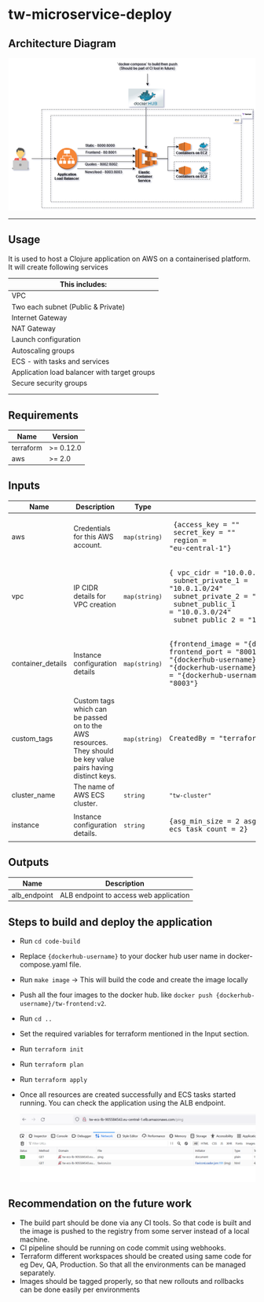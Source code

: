 # tw-microservice-deploy

## Architecture Diagram

![architecture-diagram](documentation/diagram.png)

---

## Usage

It is used to host a Clojure application on AWS on a containerised platform. It will create following services

| This includes: |
|------|
| VPC |
| Two each subnet (Public & Private) |
| Internet Gateway |
| NAT Gateway |
| Launch configuration |
| Autoscaling groups |
| ECS - with tasks and services |
| Application load balancer with target groups |
| Secure security groups |
||
||

<!-- markdownlint-disable -->
## Requirements

| Name | Version |
|------|---------|
| terraform | >= 0.12.0 |
| aws | >= 2.0 |

## Inputs

| Name | Description | Type | Default | Required |
|------|-------------|------|---------|:--------:|
| aws | Credentials for this AWS account. | `map(string)` | <pre> {access_key = "" <br> secret_key = "" <br> region = "eu-central-1"} </pre>  | yes |
| vpc | IP CIDR details for VPC creation | `map(string)` | <pre>{ vpc_cidr         = "10.0.0.0/16", <br> subnet_private_1 = "10.0.1.0/24" <br> subnet_private_2 = "10.0.2.0/24" <br> subnet_public_1  = "10.0.3.0/24" <br> subnet_public_2  = "10.0.4.0/24" }</pre> | no |
| container_details | Instance configuration details | `map(string)` | <pre>{frontend_image = "{dockerhub-username}/tw-frontend:v2" frontend_port  = "8001" static_image   = "{dockerhub-username}/tw-static:v2" static_port    = "8000" quotes_image   = "{dockerhub-username}/tw-quotes:v2" quotes_port    = "8002" newsfeed_image = "{dockerhub-username}/tw-newsfeed:v2" newsfeed_port  = "8003"}</pre> | yes |
| custom_tags | Custom tags which can be passed on to the AWS resources. They should be key value pairs having distinct keys. | `map(string)` | <pre>CreatedBy   = "terraform" }</pre> | no |
| cluster_name |The name of AWS ECS cluster. | `string` | `"tw-cluster"` | no |
| instance |Instance configuration details. | `string` | <pre>{asg_min_size  = 2 asg_max_size  = 2 asg_desired_capacity = 2 ecs_task_count  = 2}</pre>  | no |


## Outputs

| Name | Description |
|------|-------------|
| alb_endpoint | ALB endpoint to access web application |


## Steps to build and deploy the application
- Run `cd code-build`
- Replace `{dockerhub-username}` to your docker hub user name in docker-compose.yaml file.
- Run `make image` -> This will build the code and create the image locally
- Push all the four images to the docker hub. like `docker push {dockerhub-username}/tw-frontend:v2`.
- Run `cd ..`
- Set the required variables for terraform mentioned in the Input section.
- Run `terraform init`
- Run `terraform plan`
- Run `terraform apply`
- Once all resources are created successfully and ECS tasks started running. You can check the application using the ALB endpoint.

    ![output](documentation/output.png)

## Recommendation on the future work
- The build part should be done via any CI tools. So that code is built and the image is pushed to the registry from some server instead of a local machine.
- CI pipeline should be running on code commit using webhooks.
- Terraform different workspaces should be created using same code for eg Dev, QA, Production. So that all the environments can be managed separately.
- Images should be tagged properly, so that new rollouts and rollbacks can be done easily per environments
